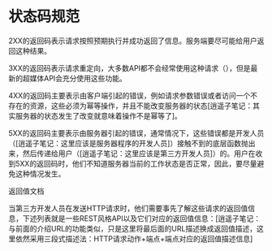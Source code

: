 # 状态码规范



2XX的返回码表示请求按照预期执行并成功返回了信息。服务端要尽可能给用户返回这种结果。

3XX的返回码表示请求重定向，大多数API都不会经常使用这种请求（），但是最新的超媒体API会充分使用这些功能。

4XX的返回码主要表示由客户端引起的错误，例如请求参数错误或者访问一个不存在的资源，这些必须为幂等操作，并且不能改变服务器的状态\[逍遥子笔记：其实服务器的状态发生了改变就意味着操作不是幂等了\]。

5XX的返回码主要表示由服务器引起的错误，通常情况下，这些错误都是开发人员（\[逍遥子笔记：这里应该是服务器程序的开发人员\]）接触不到的底层函数抛出来，然后传递给用户（\[逍遥子笔记：这里应该是第三方开发人员\]）的。用户在收到5XX的返回码时，他们不知道服务器当前的工作状态是否正常，因此，要尽量避免这种情况发生。

返回值文档

当第三方开发人员在发送HTTP请求时，他们需要事先了解这些请求的返回值信息，下述列表就是一些REST风格API以及它们对应的返回值信息：\[逍遥子笔记：与前面的介绍URL的功能类似，只是这里将最后面的URL描述换成返回值描述，这里依然采用三段式描述法：HTTP请求动作+端点+端点对应的返回值描述信息\]



